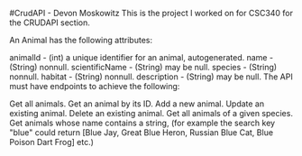 #CrudAPI - Devon Moskowitz
This is the project I worked on for CSC340 for the CRUDAPI section. 

An Animal has the following attributes:

animalId - (int) a unique identifier for an animal, autogenerated.
name - (String) nonnull.
scientificName - (String) may be null.
species - (String) nonnull.
habitat - (String) nonnull.
description - (String) may be null.
The API must have endpoints to achieve the following:

Get all animals.
Get an animal by its ID.
Add a new animal.
Update an existing animal.
Delete an existing animal.
Get all animals of a given species.
Get animals whose name contains a string, (for example the search key "blue" could return [Blue Jay, Great Blue Heron, Russian Blue Cat, Blue Poison Dart Frog] etc.)
